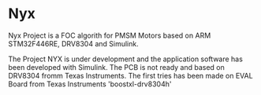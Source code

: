 # Nyx
Nyx Project is a FOC algorith for PMSM Motors based on ARM STM32F446RE, DRV8304 and Simulink. 

The Project NYX is under development and the application software has been developed with Simulink. 
The PCB is not ready and based on DRV8304 fromm Texas Instruments. 
The first tries has been made on EVAL Board from Texas Instruments 'boostxl-drv8304h'
